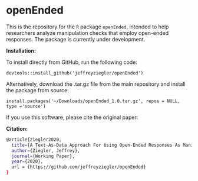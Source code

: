# openEnded

This is the repository for the ``R`` package ``openEnded``, intended to help researchers analyze manipulation checks that employ open-ended responses. The package is currently under development.

**Installation:**

To install directly from GitHub, run the following code:

``devtools::install_github('jeffreyziegler/openEnded')``

Alternatively, download the .tar.gz file from the main repository and install the package from source:

``install.packages('~/Downloads/openEnded_1.0.tar.gz', repos = NULL, type ='source')``

If you use this software, please cite the original paper:

**Citation:**

```bash
@article{ziegler2020,
  title={A Text-As-Data Approach For Using Open-Ended Responses As Manipulation Checks},
  author={Ziegler, Jeffrey},
  journal={Working Paper},
  year={2020},  
  url = {https://github.com/jeffreyziegler/openEnded}
}
```
